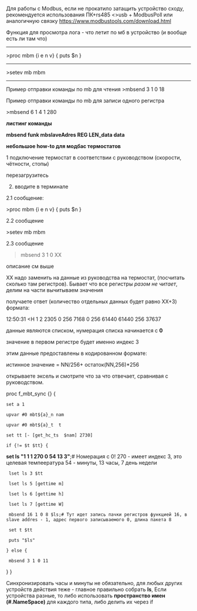 Для работы с Modbus, если не прокатило затащить устройство сходу, рекомендуется использования ПК+rs485 <>usb + ModbusPoll или аналогичную связку
https://www.modbustools.com/download.html


Функция для просмотра лога - что летит по мб в устройство (и вообще есть ли там что)
________________________
\>proc mbm {i e n v} {
puts $n
}
_____

\>setev mb mbm 
________________________



Пример отправки команды по mb для чтения
\>mbsend 3 1 0 18

Пример отправки команды по mb для записи одного регистра

\>mbsend 6 1 4 1 280


**листинг команды**


**mbsend funk mbslaveAdres REG LEN_data data**

**небольшое how-to для модбас термостатов**


1 подключение термостат в соответствии с руководством (скорости, чётности, стопы)


перезагрузитесь

2. вводите в терминале 

2.1 сообщение:

\>proc mbm {i e n v} {
puts $n
}


2.2 сообщение 

\>setev mb mbm 

2.3 сообщение

>mbsend 3 1 0 ХХ


описание см выше


ХХ надо заменить на данные из руководства на термостат, (посчитать сколько там регистров). Бывает что все регистры _разом не читает_, делим на части вычитываем значения


получаете ответ (количество отдельных данных будет равно ХХ+3) формата:

 
12:50:31 <H 1 2 2305 0 256 7168 0 256 61440 61440 256 37637

данные являются списком, нумерация списка начинается с **0**

значение в первом регистре будет именно индекс 3

этим данные предоставлены в кодированном формате:

истинное значение = NN/256+ остаток(NN,256)*256


открываете эксель и смотрите что за что отвечает, сравнивая с руководством.

   proc f_mbt_sync {} {
 
    set a 1
   
    upvar #0 mbt${a}_n nam
   
    upvar #0 mbt${a}_t  t
   
    set tt [- [get_hc_ts  $nam] 2730]
   
    if {!= $t $tt} {
   
  **set ls "1 1 1 270 0 54 13 3"**;# Номерация с 0!  270 - имеет индекс 3, это целевая темпеература 54 -  минуты, 13 часы, 7 день недели 
  
     lset ls 3 $tt
     
     lset ls 5 [gettime m]
     
     lset ls 6 [gettime h]
     
     lset ls 7 [gettime W]
     
     mbsend 16 1 0 8 $ls;# Тут идет запись пачки регистров функцией 16, в slave addres - 1, адрес первого записываемого 0, длина пакета 8
     
     set t $tt
     
     puts "$ls"
     
    } else {
   
     mbsend 3 1 0 11
   }
 }

Синхронизировать часы и минуты не обязательно, для любых других устройств действия теже - главное правильно собрать **ls**, Если устройства разные, то либо использовать **пространство имен (#.NameSpace)** для каждого типа, либо делить их через if

